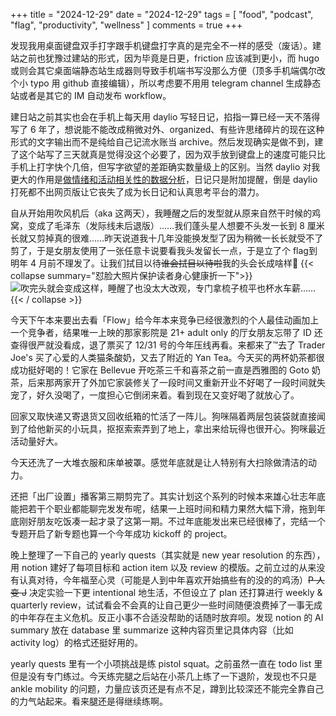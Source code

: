 +++
title = "2024-12-29"
date = "2024-12-29"
tags = [
    "food",
    "podcast",
    "flag",
    "productivity",
    "wellness"
]
comments = true
+++

发现我用桌面键盘双手打字跟手机键盘打字真的是完全不一样的感受（废话）。建站之前也犹豫过建站的形式，因为毕竟是日更，friction 应该减到更小，而 hugo 或则会其它桌面端静态站生成器则导致手机端书写没那么方便（顶多手机端偶尔改个小 typo 用 github 直接编辑），所以考虑要不用用 telegram channel 生成静态站或者是其它的 IM 自动发布 workflow。

建日站之前其实也会在手机上每天用 daylio 写轻日记，掐指一算已经一天不落得写了 6 年了，想说能不能改成稍微对外、organized、有些许思绪碎片的现在这种形式的文字输出而不是纯给自己记流水账当 archive。然后发现确实是做不到，建了这个站写了三天就真是觉得没这个必要了，因为双手放到键盘上的速度可能只比手机上打字快个几倍，但写字欲望的差距确实数量级上的区别。当然 daylio 对我更大的作用是[做情绪和活动相关性的数据分析](https://blog.douchi.space/daylio-improve-mood-like-a-pro-data-scientist/?utm_source=daily)，日记只是附加提醒，倒是 daylio 打死都不出网页版让它丧失了成为长日记和认真思考平台的潜力。

自从开始用吹风机后（aka 这两天），我睡醒之后的发型就从原来自然干时候的鸡窝，变成了毛泽东（发际线未后退版）……我们蓬头星人想要不头发一长到 8 厘米长就又剪掉真的很难……昨天说道我十几年没能换发型了因为稍微一长长就受不了剪了，于是女朋友使用了一张任意卡说要看我头发留长一点，于是立了个 flag到明年 4 月前不理发了。让我们拭目以待~~谁会拭目以待啦~~我的头会长成啥样🤣
{{< collapse summary="怼脸大照片保护读者身心健康折一下">}}
![吹完头就会变成这样，睡醒了也没太大改观，专门拿梳子梳平也杯水车薪……](https://media.douchi.space/douchi/media_attachments/files/113/737/513/948/581/933/original/969e168e47b264c1.jpg)
{{< / collapse >}}

今天下午本来要出去看「Flow」给今年本来竞争已经很激烈的个人最佳动画加上一个竞争者，结果唯一上映的那家影院是 21+ adult only 的厅女朋友忘带了 ID 还查得很严就没看成，退了票买了 12/31 号的今年压线再看。来都来了™去了 Trader Joe's 买了心爱的人类猫条酸奶，又去了附近的 Yan Tea。今天买的两杯奶茶都很成功挺好喝的！它家在 Bellevue 开吃茶三千和喜茶之前一直是西雅图的 Goto 奶茶，后来那两家开了外加它家装修关了一段时间又重新开业不好喝了一段时间就失宠了，好久没喝了，一度担心它倒闭来着。看到现在又变好喝了就放心了。

回家又取快递又寄退货又回收纸箱的忙活了一阵儿。狗咪隔着两层包装袋就直接闻到了给他新买的小玩具，抠抠索索弄到了地上，拿出来给玩得也很开心。狗咪最近活动量好大。

今天还洗了一大堆衣服和床单被罩。感觉年底就是让人特别有大扫除做清洁的动力。

还把「出厂设置」播客第三期剪完了。其实计划这个系列的时候本来雄心壮志年底能把若干个职业都能聊完发发布呢，结果一上班时间和精力果然大幅下滑，拖到年底刚好朋友吃饭凑一起才录了这第一期。不过年底能发出来已经很棒了，完结一个专题开启了新专题也算一个今年成功 kickoff 的 project。

晚上整理了一下自己的 yearly quests（其实就是 new year resolution 的东西），用 notion 建好了每项目标和 action item 以及 review 的模版。之前立过的从来没有认真对待，今年福至心灵（可能是人到中年喜欢开始搞些有的没的的鸡汤）~~P 人变 J~~ 决定实验一下更 intentional 地生活，不但设立了 plan 还打算进行 weekly & quarterly review，试试看会不会真的让自己更少一些时间随便浪费掉了一事无成的中年存在主义危机。反正小事不合适没帮助的话随时放弃呗。发现 notion 的 AI summary 放在 database 里 summarize 这种内容页里记具体内容（比如 activity log）的格式还挺好用的。

yearly quests 里有一个小项挑战是练 pistol squat。之前虽然一直在 todo list 里但是没有专门练过。今天练完腿之后站在小茶几上练了一下退阶，发现也不只是 ankle mobility 的问题，力量应该页还是有点不足，蹲到比较深还不能完全靠自己的力气站起来。看来腿还是得继续练啊。